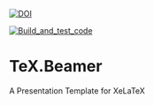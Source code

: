 [![DOI](https://zenodo.org/badge/249904685.svg)](https://zenodo.org/badge/latestdoi/249904685)
<!-- [![Documentation Status](https://readthedocs.org/projects/datatoolkit/badge/?version=latest)](https://datatoolkit.readthedocs.io/?badge=latest) -->
[![Build_and_test_code](https://github.com/hsteinshiromoto/tex.beamer/actions/workflows/ci.yml/badge.svg)](https://github.com/hsteinshiromoto/tex.beamer/actions/workflows/ci.yml)

# TeX.Beamer
A Presentation Template for XeLaTeX
